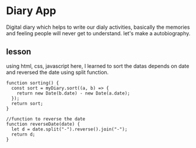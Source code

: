 # Diary App

Digital diary which helps to write our dialy activities, basically the memories and feeling people will never get to understand.
let's make a autobiography.

## lesson
using html, css, javascript
here, I learned to sort the datas depends on date and reversed the date using split function.

```
function sorting() {
  const sort = myDiary.sort((a, b) => {
    return new Date(b.date) - new Date(a.date);
  });
  return sort;
}

//function to reverse the date
function reverseDate(date) {
  let d = date.split("-").reverse().join("-");
  return d;
}
```